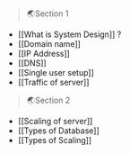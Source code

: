  
 >🌏Section 1
 
- [[What is System Design]] ?
- [[Domain name]]
- [[IP Address]]
- [[DNS]]
- [[Single user setup]]
- [[Traffic of server]]

 >🌏Section 2
 
-  [[Scaling of server]]
- [[Types of Database]]
- [[Types of Scaling]]
